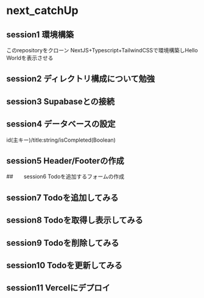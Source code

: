 # next_catchUp

## session1 環境構築
このrepositoryをクローン
NextJS+Typescript+TailwindCSSで環境構築しHello Worldを表示させる
## session2 ディレクトリ構成について勉強
## session3 Supabaseとの接続
## session4 データベースの設定
id(主キー)/title:string/isCompleted(Boolean)
## session5 Header/Footerの作成
##　　session6 Todoを追加するフォームの作成
## session7 Todoを追加してみる
## session8 Todoを取得し表示してみる
## session9 Todoを削除してみる
## session10 Todoを更新してみる
## session11 Vercelにデプロイ
